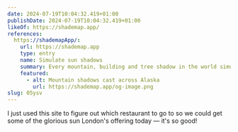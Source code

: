 ```yaml
---
date: 2024-07-19T10:04:32.419+01:00
publishDate: 2024-07-19T10:04:32.419+01:00
likeOf: https://shademap.app/
references:
  https://shademapApp/:
    url: https://shademap.app
    type: entry
    name: Simulate sun shadows
    summary: Every mountain, building and tree shadow in the world simulated for any date and time
    featured:
      - alt: Mountain shadows cast across Alaska
        url: https://shademap.app/og-image.png
slug: 05ysv
---
```


I just used this site to figure out which restaurant to go to so we could get some of the glorious sun London's offering today — it's so good!
